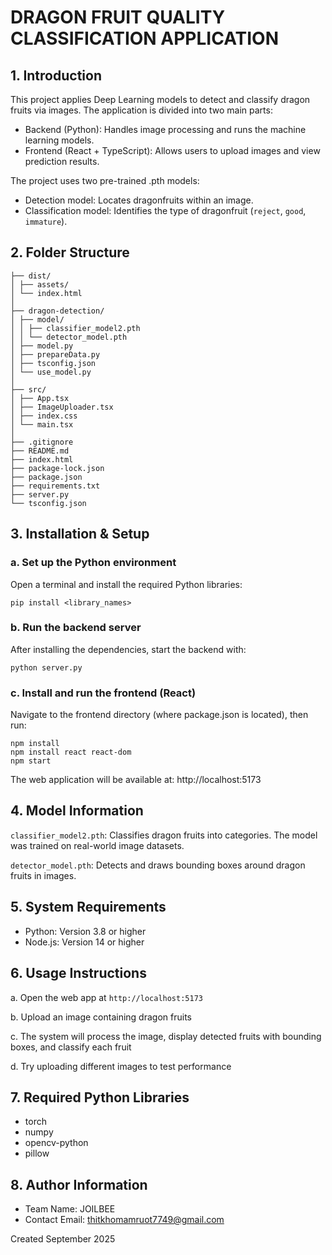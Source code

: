 # DRAGON FRUIT QUALITY CLASSIFICATION APPLICATION
## 1. Introduction

This project applies Deep Learning models to detect and classify dragon fruits via images. The application is divided into two main parts:
- Backend (Python): Handles image processing and runs the machine learning models.
- Frontend (React + TypeScript): Allows users to upload images and view prediction results.

The project uses two pre-trained .pth models:
- Detection model: Locates dragonfruits within an image.
- Classification model: Identifies the type of dragonfruit (`reject`, `good`, `immature`).

## 2. Folder Structure
```
├── dist/
│ ├── assets/
│ └── index.html
│
├── dragon-detection/
│ ├── model/
│ │ ├── classifier_model2.pth
│ │ └── detector_model.pth
│ ├── model.py
│ ├── prepareData.py
│ ├── tsconfig.json
│ └── use_model.py
│
├── src/
│ ├── App.tsx
│ ├── ImageUploader.tsx
│ ├── index.css
│ └── main.tsx
│
├── .gitignore
├── README.md
├── index.html
├── package-lock.json
├── package.json
├── requirements.txt
├── server.py
└── tsconfig.json
```

## 3. Installation & Setup

### a. Set up the Python environment

Open a terminal and install the required Python libraries:

```pip install <library_names>```

### b. Run the backend server

After installing the dependencies, start the backend with:

```python server.py```

### c. Install and run the frontend (React)

Navigate to the frontend directory (where package.json is located), then run:
```
npm install
npm install react react-dom
npm start
```
The web application will be available at: http://localhost:5173

## 4. Model Information

`classifier_model2.pth`: Classifies dragon fruits into categories. The model was trained on real-world image datasets.

`detector_model.pth`: Detects and draws bounding boxes around dragon fruits in images.

## 5. System Requirements

- Python: Version 3.8 or higher
- Node.js: Version 14 or higher

## 6. Usage Instructions

a. Open the web app at `http://localhost:5173`

b. Upload an image containing dragon fruits

c. The system will process the image, display detected fruits with bounding boxes, and classify each fruit

d. Try uploading different images to test performance

## 7. Required Python Libraries

- torch
- numpy
- opencv-python
- pillow

## 8. Author Information

- Team Name: JOILBEE
- Contact Email: thitkhomamruot7749@gmail.com

Created September 2025
